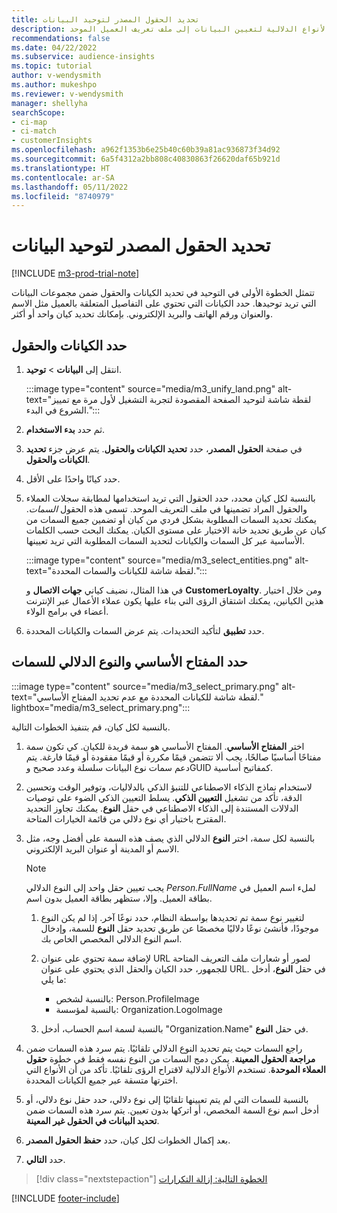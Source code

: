 ```yaml
---
title: تحديد الحقول المصدر لتوحيد البيانات
description: تتمثل الخطوة الأولى في عملية التوحيد في تحديد الكيانات والسمات والمفاتيح الأساسية والأنواع الدلالية لتعيين البيانات إلى ملف تعريف العميل الموحد.
recommendations: false
ms.date: 04/22/2022
ms.subservice: audience-insights
ms.topic: tutorial
author: v-wendysmith
ms.author: mukeshpo
ms.reviewer: v-wendysmith
manager: shellyha
searchScope:
- ci-map
- ci-match
- customerInsights
ms.openlocfilehash: a962f1353b6e25b40c60b39a81ac936873f34d92
ms.sourcegitcommit: 6a5f4312a2bb808c40830863f26620daf65b921d
ms.translationtype: HT
ms.contentlocale: ar-SA
ms.lasthandoff: 05/11/2022
ms.locfileid: "8740979"
---
```

# <a name="select-source-fields-for-data-unification"></a>تحديد الحقول المصدر لتوحيد البيانات

[!INCLUDE [m3-prod-trial-note](includes/m3-prod-trial-note.md)]

تتمثل الخطوة الأولى في التوحيد في تحديد الكيانات والحقول ضمن مجموعات البيانات التي تريد توحيدها. حدد الكيانات التي تحتوي على التفاصيل المتعلقة بالعميل مثل الاسم والعنوان ورقم الهاتف والبريد الإلكتروني. بإمكانك تحديد كيان واحد أو أكثر.

## <a name="select-entities-and-fields"></a>حدد الكيانات والحقول

1. انتقل إلى **البيانات** > **توحيد**.

   :::image type="content" source="media/m3_unify_land.png" alt-text="لقطة شاشة لتوحيد الصفحة المقصودة لتجربة التشغيل لأول مرة مع تمييز الشروع في البدء.":::

1. ثم حدد **بدء الاستخدام‬**.

1. في صفحة **الحقول المصدر**، حدد **تحديد الكيانات والحقول**. يتم عرض جزء **تحديد الكيانات والحقول**.

1. حدد كيانًا واحدًا على الأقل.

1. بالنسبة لكل كيان محدد، حدد الحقول التي تريد استخدامها لمطابقة سجلات العملاء والحقول المراد تضمينها في ملف التعريف الموحد. تسمى هذه الحقول *السمات*. يمكنك تحديد السمات المطلوبة بشكل فردي من كيان أو تضمين جميع السمات من كيان عن طريق تحديد خانة الاختيار على مستوى الكيان. يمكنك البحث حسب الكلمات الأساسية عبر كل السمات والكيانات لتحديد السمات المطلوبة التي تريد تعيينها.

   :::image type="content" source="media/m3_select_entities.png" alt-text="لقطة شاشة للكيانات والسمات المحددة.":::

   في هذا المثال، نضيف كياني **جهات الاتصال** و **CustomerLoyalty**. ومن خلال اختيار هذين الكيانين، يمكنك اشتقاق الرؤى التي بناء عليها يكون عملاء الأعمال عبر الإنترنت أعضاء في برامج الولاء.

1. حدد **تطبيق** لتأكيد التحديدات. يتم عرض السمات والكيانات المحددة.

## <a name="select-primary-key-and-semantic-type-for-attributes"></a>حدد المفتاح الأساسي والنوع الدلالي للسمات

   :::image type="content" source="media/m3_select_primary.png" alt-text="لقطة شاشة للكيانات المحددة مع عدم تحديد المفتاح الأساسي." lightbox="media/m3_select_primary.png":::

بالنسبة لكل كيان، قم بتنفيذ الخطوات التالية.

1. اختر **المفتاح الأساسي**. المفتاح الأساسي هو سمة فريدة للكيان. كي تكون سمة مفتاحًا أساسيًا صالحًا، يجب ألا تتضمن قيمًا مكررة أو قيمًا مفقودة أو قيمًا فارغة. يتم دعم سمات نوع البيانات سلسلة وعدد صحيح وGUID كمفاتيح أساسية.

1. لاستخدام نماذج الذكاء الاصطناعي للتنبؤ الذكي بالدلاليات، وتوفير الوقت وتحسين الدقة، تأكد من تشغيل **التعيين الذكي**. يسلط التعيين الذكي الضوء على توصيات الدلالات المستندة إلى الذكاء الاصطناعي في حقل **النوع**. يمكنك تجاوز التحديد المقترح باختيار أي نوع دلالي من قائمة الخيارات المتاحة.

1. بالنسبة لكل سمة، اختر **النوع** الدلالي الذي يصف هذه السمة على أفضل وجه، مثل الاسم أو المدينة أو عنوان البريد الإلكتروني.

   > [!NOTE]
   > يجب تعيين حقل واحد إلى النوع الدلالي *Person.FullName* لملء اسم العميل في بطاقة العميل. وإلا، ستظهر بطاقة العميل بدون اسم.

   1. لتغيير نوع سمة تم تحديدها بواسطة النظام، حدد نوعًا آخر. إذا لم يكن النوع موجودًا، فأنشئ نوعًا دلاليًا مخصصًا عن طريق تحديد حقل **النوع** للسمة، وإدخال اسم النوع الدلالي المخصص الخاص بك.

   1. لإضافة سمة تحتوي على عنوان URL لصور أو شعارات ملف التعريف المتاحة للجمهور، حدد الكيان والحقل الذي يحتوي على عنوان URL. في حقل **النوع**، أدخل ما يلي:
      - بالنسبة لشخص: Person.ProfileImage
      - بالنسبة لمؤسسة: Organization.LogoImage

   1. بالنسبة لسمة اسم الحساب، أدخل "Organization.Name" في حقل **النوع**.

1. راجع السمات حيث يتم تحديد النوع الدلالي تلقائيًا. يتم سرد هذه السمات ضمن **مراجعة الحقول المعينة**. يمكن دمج السمات من النوع نفسه فقط في خطوة **حقول العملاء الموحدة**. تستخدم الأنواع الدلالية لاقتراح الرؤى تلقائيًا. تأكد من أن الأنواع التي اخترتها متسقة عبر جميع الكيانات المحددة.

1. بالنسبة للسمات التي لم يتم تعيينها تلقائيًا إلى نوع دلالي، حدد حقل نوع دلالي، أو أدخل اسم نوع السمة المخصص، أو اتركها بدون تعيين. يتم سرد هذه السمات ضمن **تحديد البيانات في الحقول غير المعينة**.

1. بعد إكمال الخطوات لكل كيان، حدد **حفظ الحقول المصدر**.

1. حدد **التالي**.

> [!div class="nextstepaction"]
> [الخطوة التالية: إزالة التكرارات](remove-duplicates.md)

[!INCLUDE [footer-include](includes/footer-banner.md)]
